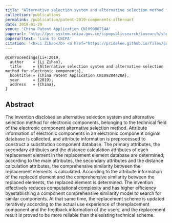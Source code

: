 ```yaml
---
title: "Alternative selection system and alternative selection method for electronic components"
collection: publications
permalink: /publication/patent-2019-components-alternant
date: 2019-01-29
venue: 'China Patent Application CN109086714A'
paperurl: 'http://pss-system.cnipa.gov.cn/sipopublicsearch/insearch/showViewList.shtml'
paperurltext: 'Link to CNIPA'
citation: '<b>Li Zihao</b> <a href="https://pridelee.github.io/files/papers/CN102018001010713CN00001092844200APDFZH20190129CN000.PDF"><u>Alternative selection system and alternative selection method for electronic components</u></a>. In <i>China Patent Application CN109284420A</i>, China'
---
```


```
@InProceedings{Li+:2019,
  author    = {Li Zihao},
  title     = {Alternative selection system and alternative selection method for electronic components},
  booktitle = {China Patent Application CN109284420A},
  year      = {2019},
  address   = {China},
}
```

## Abstract
The invention discloses an alternative selection system and alternative selection method for electronic components, belonging to the technical field of the electronic component alternative selection method. Attribute information of electronic components in an electronic component original database is collected, and attribute information is preprocessed to construct a substitution component database. The primary attributes, the secondary attributes and the distance calculation attributes of each replacement element in the replacement element database are determined; according to the main attributes, the secondary attributes and the distance calculation attributes, the comprehensive similarity between the replacement elements is calculated. According to the attribute information of the replaced element and the comprehensive similarity between the replaced elements, the replaced element is determined. The invention effectively reduces computational complexity and has higher efficiency byestablishing a component comprehensive similarity model to search for similar components. At that same time, the replacement scheme is updated iteratively according to the actual use experience of thereplacement component and the feedback information of the users, and the replacement result is proved to be more reliable than the existing technical scheme.
